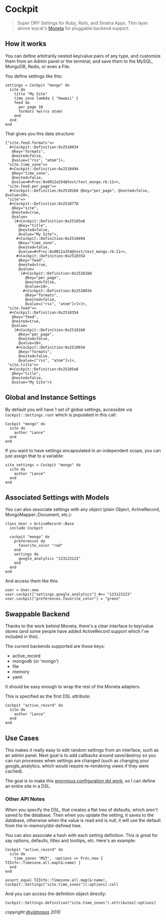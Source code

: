 # Cockpit

> Super DRY Settings for Ruby, Rails, and Sinatra Apps.  Thin layer above wycat's [Moneta](http://github.com/wycats/moneta) for pluggable backend support.

## How it works

You can define arbitrarily nested key/value pairs of any type, and customize them from an Admin panel or the terminal, and save them to the MySQL, MongoDB, Redis, or even a File.

You define settings like this:

    settings = Cockpit "mongo" do
      site do
        title "My Site"
        time_zone lambda { "Hawaii" }
        feed do
          per_page 10
          formats %w(rss atom)
        end
      end
    end

That gives you this data structure:

    {"site.feed.formats"=>
      #<Cockpit::Definition:0x2510034
       @key="formats",
       @nested=false,
       @value=["rss", "atom"]>,
     "site.time_zone"=>
      #<Cockpit::Definition:0x2510494
       @key="time_zone",
       @nested=false,
       @value=#<Proc:0x0012a354@test/test_mongo.rb:11>>,
     "site.feed.per_page"=>
      #<Cockpit::Definition:0x25101b0 @key="per_page", @nested=false, @value=10>,
     "site"=>
      #<Cockpit::Definition:0x2510778
       @key="site",
       @nested=true,
       @value=
        [#<Cockpit::Definition:0x25105e8
          @key="title",
          @nested=false,
          @value="My Site">,
         #<Cockpit::Definition:0x2510494
          @key="time_zone",
          @nested=false,
          @value=#<Proc:0x0012a354@test/test_mongo.rb:11>>,
         #<Cockpit::Definition:0x2510354
          @key="feed",
          @nested=true,
          @value=
           [#<Cockpit::Definition:0x25101b0
             @key="per_page",
             @nested=false,
             @value=10>,
            #<Cockpit::Definition:0x2510034
             @key="formats",
             @nested=false,
             @value=["rss", "atom"]>]>]>,
     "site.feed"=>
      #<Cockpit::Definition:0x2510354
       @key="feed",
       @nested=true,
       @value=
        [#<Cockpit::Definition:0x25101b0
          @key="per_page",
          @nested=false,
          @value=10>,
         #<Cockpit::Definition:0x2510034
          @key="formats",
          @nested=false,
          @value=["rss", "atom"]>]>,
     "site.title"=>
      #<Cockpit::Definition:0x25105e8
       @key="title",
       @nested=false,
       @value="My Site">}
       
## Global and Instance Settings

By default you will have 1 set of global settings, accessible via `Cockpit::Settings.root` which is populated in this call:

    Cockpit "mongo" do
      site do
        author "Lance"
      end
    end
    
If you want to have settings encapsulated in an independent scope, you can just assign that to a variable:

    site_settings = Cockpit "mongo" do
      site do
        author "Lance"
      end
    end
    
## Associated Settings with Models

You can also associate settings with any object (plain Object, ActiveRecord, MongoMapper::Document, etc.):

    class User < ActiveRecord::Base
      include Cockpit
      
      cockpit "mongo" do
        preferences do
          favorite_color "red"
        end
        settings do
          google_analytics "123123123"
        end
      end
    end
    
And access them like this:

    user = User.new
    user.cockpit["settings.google_analytics"] #=> "123123123"
    user.cockpit["preferences.favorite_color"] = "green"
    
## Swappable Backend

Thanks to the work behind Moneta, there's a clear interface to key/value stores (and some people have added ActiveRecord support which I've included in this).

The current backends supported are these keys:

- active_record
- mongodb (or 'mongo')
- file
- memory
- yaml

It should be easy enough to wrap the rest of the Moneta adapters.

This is specified as the first DSL attribute:

    Cockpit "active_record" do
      site do
        author "Lance"
      end
    end
    
## Use Cases

This makes it really easy to edit random settings from an interface, such as an admin panel.  Next goal is to add callbacks around save/destroy so you can run processes when settings are changed (such as changing your google_analytics, which would require re-rendering views if they were cached).

The goal is to make this [enormous configuration dsl work](http://gist.github.com/558432), so I can define an entire site in a DSL.

### Other API Notes

When you specify the DSL, that creates a flat tree of defaults, which aren't saved to the database.  Then when you update the setting, it saves to the database, otherwise when the value is read and is null, it will use the default from the in-memory/dsl-defined tree.

You can also associate a hash with each setting definition.  This is great for say options, defaults, titles and tooltips, etc.  Here's an example:

    Cockpit "active_record" do
      site do
        time_zones "MST", :options => Proc.new { TZInfo::Timezone.all.map(&:name) }
      end
    end
    
    assert_equal TZInfo::Timezone.all.map(&:name), Cockpit::Settings["site.time_zones"][:options].call
    
And you can access the definition object directly:

    Cockpit::Settings.definition("site.time_zones").attributes[:options]
    
<cite>copyright [@viatropos](http://viatropos.com) 2010</cite>